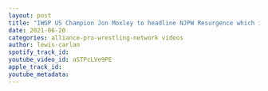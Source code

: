 ```yaml
---
layout: post
title: "IWGP US Champion Jon Moxley to headline NJPW Resurgence which is their 1st US show in over a year"
date: 2021-06-20
categories: alliance-pro-wrestling-network videos
author: lewis-carlan
spotify_track_id: 
youtube_video_id: aSTPcLVe9PE
apple_track_id: 
youtube_metadata: 
---
```

